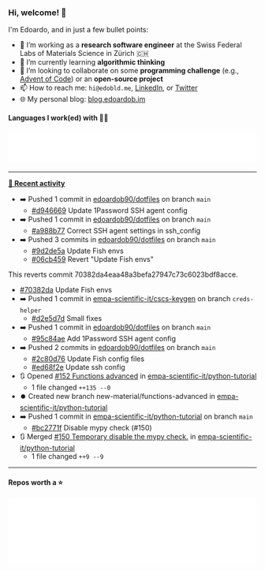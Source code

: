 ### Hi, welcome! 👋 

I'm Edoardo, and in just a few bullet points:

- 🔭 I’m working as a **research software engineer** at the Swiss Federal Labs of Materials Science in Zürich 🇨🇭
- 🌱 I’m currently learning **algorithmic thinking**
- 👯 I’m looking to collaborate on some **programming challenge** (e.g., [Advent of Code](https://github.com/edoardob90/aoc2022)) or an **open-source project**
- 📫 How to reach me: `hi@edobld.me`, [LinkedIn](https://linkedin.com/in/edobld), or [Twitter](https://twitter.com/edobld)
- 🌐 My personal blog: [blog.edoardob.im](https://blog.edoardob.im)

#### Languages I work(ed) with 👨‍💻

<img src="https://github.com/edoardob90/edoardob90/blob/main/.cache/languages.svg">

---

**[📰 Recent activity](https://github.com/edoardob90)**
* ➡️ Pushed 1 commit in [edoardob90/dotfiles](https://github.com/edoardob90/dotfiles) on branch `main`
  * [#d946669](https://github.com/edoardob90/dotfiles/commit/d946669) Update 1Password SSH agent config
* ➡️ Pushed 1 commit in [edoardob90/dotfiles](https://github.com/edoardob90/dotfiles) on branch `main`
  * [#a988b77](https://github.com/edoardob90/dotfiles/commit/a988b77) Correct SSH agent settings in ssh_config
* ➡️ Pushed 3 commits in [edoardob90/dotfiles](https://github.com/edoardob90/dotfiles) on branch `main`
  * [#9d2de5a](https://github.com/edoardob90/dotfiles/commit/9d2de5a) Update Fish envs
  * [#06cb459](https://github.com/edoardob90/dotfiles/commit/06cb459) Revert &#34;Update Fish envs&#34;

This reverts commit 70382da4eaa48a3befa27947c73c6023bdf8acce.
  * [#70382da](https://github.com/edoardob90/dotfiles/commit/70382da) Update Fish envs
* ➡️ Pushed 1 commit in [empa-scientific-it/cscs-keygen](https://github.com/empa-scientific-it/cscs-keygen) on branch `creds-helper`
  * [#d2e5d7d](https://github.com/empa-scientific-it/cscs-keygen/commit/d2e5d7d) Small fixes
* ➡️ Pushed 1 commit in [edoardob90/dotfiles](https://github.com/edoardob90/dotfiles) on branch `main`
  * [#95c84ae](https://github.com/edoardob90/dotfiles/commit/95c84ae) Add 1Password SSH agent config
* ➡️ Pushed 2 commits in [edoardob90/dotfiles](https://github.com/edoardob90/dotfiles) on branch `main`
  * [#2c80d76](https://github.com/edoardob90/dotfiles/commit/2c80d76) Update Fish config files
  * [#ed68f2e](https://github.com/edoardob90/dotfiles/commit/ed68f2e) Update ssh config
* 🔃 Opened [#152 Functions advanced](https://github.com/empa-scientific-it/python-tutorial/pull/152) in [empa-scientific-it/python-tutorial](https://github.com/empa-scientific-it/python-tutorial)
  * 1 file changed `++135 --0`
* ⏺️ Created new branch new-material/functions-advanced in [empa-scientific-it/python-tutorial](https://github.com/empa-scientific-it/python-tutorial)
* ➡️ Pushed 1 commit in [empa-scientific-it/python-tutorial](https://github.com/empa-scientific-it/python-tutorial) on branch `main`
  * [#bc2771f](https://github.com/empa-scientific-it/python-tutorial/commit/bc2771f) Disable mypy check (#150)
* 🔃 Merged [#150 Temporary disable the mypy check.](https://github.com/empa-scientific-it/python-tutorial/pull/150) in [empa-scientific-it/python-tutorial](https://github.com/empa-scientific-it/python-tutorial)
  * 1 file changed `++9 --9`


---

#### Repos worth a ⭐

<img src="https://github.com/edoardob90/edoardob90/blob/main/.cache/stars.svg">

<!--
- ⚡ Fun fact: ...
- 🤔 I’m looking for help with ...
- 💬 Ask me about ...
-->
